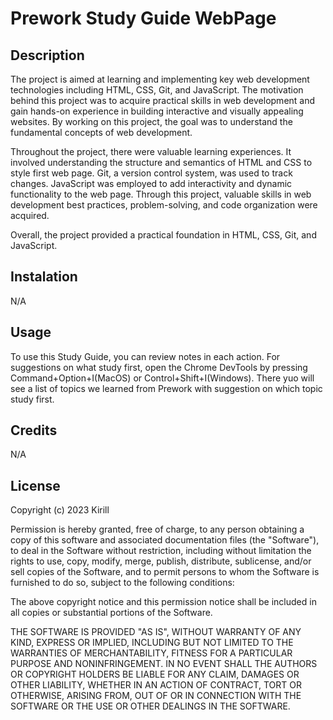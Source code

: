 # Prework Study Guide WebPage

## Description

The project is aimed at learning and implementing key web development technologies including HTML, CSS, Git, and JavaScript.
The motivation behind this project was to acquire practical skills in web development and gain hands-on experience in building interactive and visually appealing websites. By working on this project, the goal was to understand the fundamental concepts of web development.

Throughout the project, there were valuable learning experiences. It involved understanding the structure and semantics of HTML and CSS to style first web page. Git, a version control system, was used to track changes. JavaScript was employed to add interactivity and dynamic functionality to the web page. Through this project, valuable skills in web development best practices, problem-solving, and code organization were acquired.

Overall, the project provided a practical foundation in HTML, CSS, Git, and JavaScript.

## Instalation

N/A

## Usage

To use this Study Guide, you can review notes in each action. For suggestions on what study first, open the Chrome DevTools by pressing Command+Option+I(MacOS) or Control+Shift+I(Windows). There yuo will see a list of topics we learned from Prework with suggestion on which topic study first.

## Credits

N/A

## License

Copyright (c) 2023 Kirill

Permission is hereby granted, free of charge, to any person obtaining a copy
of this software and associated documentation files (the "Software"), to deal
in the Software without restriction, including without limitation the rights
to use, copy, modify, merge, publish, distribute, sublicense, and/or sell
copies of the Software, and to permit persons to whom the Software is
furnished to do so, subject to the following conditions:

The above copyright notice and this permission notice shall be included in all
copies or substantial portions of the Software.

THE SOFTWARE IS PROVIDED "AS IS", WITHOUT WARRANTY OF ANY KIND, EXPRESS OR
IMPLIED, INCLUDING BUT NOT LIMITED TO THE WARRANTIES OF MERCHANTABILITY,
FITNESS FOR A PARTICULAR PURPOSE AND NONINFRINGEMENT. IN NO EVENT SHALL THE
AUTHORS OR COPYRIGHT HOLDERS BE LIABLE FOR ANY CLAIM, DAMAGES OR OTHER
LIABILITY, WHETHER IN AN ACTION OF CONTRACT, TORT OR OTHERWISE, ARISING FROM,
OUT OF OR IN CONNECTION WITH THE SOFTWARE OR THE USE OR OTHER DEALINGS IN THE
SOFTWARE.

